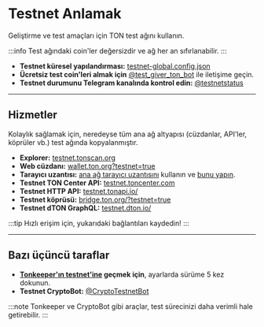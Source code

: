 # Testnet Anlamak

Geliştirme ve test amaçları için TON test ağını kullanın.

:::info
Test ağındaki coin'ler değersizdir ve ağ her an sıfırlanabilir.
:::

* **Testnet küresel yapılandırması:** [testnet-global.config.json](https://ton.org/testnet-global.config.json)
* **Ücretsiz test coin'leri almak için** [@test_giver_ton_bot](https://t.me/testgiver_ton_bot) ile iletişime geçin.
* **Testnet durumunu Telegram kanalında kontrol edin:** [@testnetstatus](https://t.me/testnetstatus)

---

## Hizmetler

Kolaylık sağlamak için, neredeyse tüm ana ağ altyapısı (cüzdanlar, API'ler, köprüler vb.) test ağında kopyalanmıştır.

* **Explorer:** [testnet.tonscan.org](https://testnet.tonscan.org)
* **Web cüzdanı:** [wallet.ton.org?testnet=true](https://wallet.ton.org?testnet=true)
* **Tarayıcı uzantısı:** [ana ağ tarayıcı uzantısını](https://chrome.google.com/webstore/detail/ton-wallet/nphplpgoakhhjchkkhmiggakijnkhfnd) kullanın ve [bunu yapın](https://github.com/toncenter/ton-wallet#switch-between-mainnettestnet-in-extension).
* **Testnet TON Center API:** [testnet.toncenter.com](https://testnet.toncenter.com)
* **Testnet HTTP API:** [testnet.tonapi.io/](https://testnet.tonapi.io/)
* **Testnet köprüsü:** [bridge.ton.org/?testnet=true](https://bridge.ton.org/?testnet=true)
* **Testnet dTON GraphQL:** [testnet.dton.io/](https://testnet.dton.io/)

:::tip
Hızlı erişim için, yukarıdaki bağlantıları kaydedin!
:::

---

## Bazı üçüncü taraflar

* **[Tonkeeper'ın testnet'ine](https://tonkeeper.com/) geçmek için**, ayarlarda sürüme 5 kez dokunun.
* **Testnet CryptoBot:** [@CryptoTestnetBot](https://t.me/CryptoTestnetBot)

:::note
Tonkeeper ve CryptoBot gibi araçlar, test sürecinizi daha verimli hale getirebilir.
:::